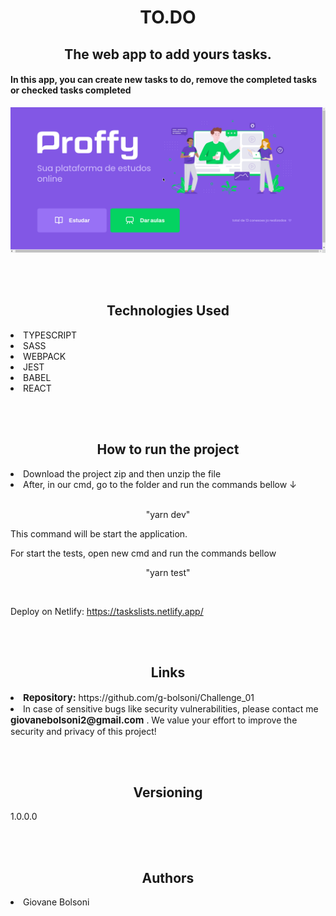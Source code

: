 <h1 align="center "   > TO.DO </h1>

<h2 align="center">The web app to add yours tasks.</h2>

<h4> In this app, you can create new tasks to do, remove the completed tasks or checked tasks completed</h4>

 ![funcionamento](https://github.com/g-bolsoni/Proffy/blob/master/web/src/assests/videos/App.gif)

</br></br>
<h2 align="center">Technologies Used </h2>
<li>TYPESCRIPT</li>
<li>SASS</li>
<li>WEBPACK</li>
<li>JEST</li>
<li>BABEL</li>
<li>REACT</li>

</br></br>
<h2 align="center"> How to run the project</h2>

<li>Download the project zip and then unzip the file </li>
<li> After, in our cmd, go to the folder and run the commands bellow ↓ </br>
</br>

<p align="center"> "yarn dev" <p>

This command will be start the application.

For start the tests, open new cmd and run the commands bellow
<p align="center"> "yarn test" <p>
</br>

</li>

Deploy on Netlify: https://taskslists.netlify.app/

</br></br>
<h2  align="center">Links</h2>
<li> <b style="font-size:15px"> Repository:</b> https://github.com/g-bolsoni/Challenge_01</li>

<li>In case of sensitive bugs like security vulnerabilities, please contact me <b style="font-size:15px">giovanebolsoni2@gmail.com</b> . We value your effort to improve the security and privacy of this project! </li>


</br></br>
<h2  align="center">Versioning</h2>
1.0.0.0


</br></br>
<h2  align="center">Authors</h2>
<li> Giovane Bolsoni</li>

